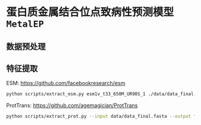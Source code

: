 # 蛋白质金属结合位点致病性预测模型`MetalEP`

## 数据预处理

## 特征提取

ESM: https://github.com/facebookresearch/esm  

```bash
python scripts/extract_esm.py esm1v_t33_650M_UR90S_1 ./data/data_final.fasta ./features/esm --repr_layers 0 32 33 --include mean per_tok
```

ProtTrans: https://github.com/agemagician/ProtTrans  

```bash
python scripts/extract_prot.py --input data/data_final.fasta --output features/prot/data_final.h5
```
